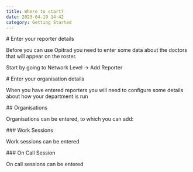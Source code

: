 ```yaml
---
title: Where to start?
date: 2023-04-19 14:42
category: Getting Started
---
```

#﻿ Enter your reporter details

B﻿efore you can use Opitrad you need to enter some data about the doctors that will appear on the roster.

S﻿tart by going to Network Level -> Add Reporter

#﻿ Enter your organisation details

When you have entered reporters you will need to configure some details about how your department is run

#﻿# Organisations

O﻿rganisations can be entered, to which you can add:

##﻿# Work Sessions

W﻿ork sessions can be entered

##﻿# On Call Session

O﻿n call sessions can be entered


